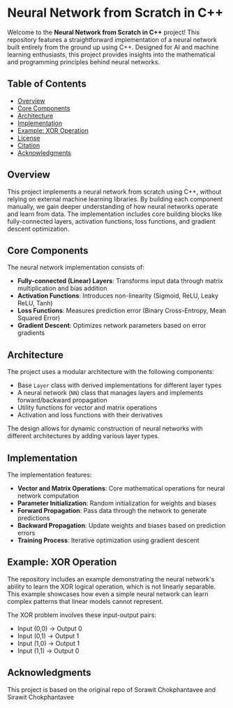 
# Neural Network from Scratch in C++

Welcome to the **Neural Network from Scratch in C++** project! This repository features a straightforward implementation of a neural network built entirely from the ground up using C++. Designed for AI and machine learning enthusiasts, this project provides insights into the mathematical and programming principles behind neural networks.

## Table of Contents

- [Overview](#overview)
- [Core Components](#core-components)
- [Architecture](#architecture)
- [Implementation](#implementation)
- [Example: XOR Operation](#example-xor-operation)
- [License](#license)
- [Citation](#citation)
- [Acknowledgments](#acknowledgments)

## Overview

This project implements a neural network from scratch using C++, without relying on external machine learning libraries. By building each component manually, we gain deeper understanding of how neural networks operate and learn from data. The implementation includes core building blocks like fully-connected layers, activation functions, loss functions, and gradient descent optimization.

## Core Components

The neural network implementation consists of:

- **Fully-connected (Linear) Layers**: Transforms input data through matrix multiplication and bias addition
- **Activation Functions**: Introduces non-linearity (Sigmoid, ReLU, Leaky ReLU, Tanh)
- **Loss Functions**: Measures prediction error (Binary Cross-Entropy, Mean Squared Error)
- **Gradient Descent**: Optimizes network parameters based on error gradients

## Architecture

The project uses a modular architecture with the following components:

- Base `Layer` class with derived implementations for different layer types
- A neural network (`NN`) class that manages layers and implements forward/backward propagation
- Utility functions for vector and matrix operations
- Activation and loss functions with their derivatives

The design allows for dynamic construction of neural networks with different architectures by adding various layer types.

## Implementation

The implementation features:

- **Vector and Matrix Operations**: Core mathematical operations for neural network computation
- **Parameter Initialization**: Random initialization for weights and biases
- **Forward Propagation**: Pass data through the network to generate predictions
- **Backward Propagation**: Update weights and biases based on prediction errors
- **Training Process**: Iterative optimization using gradient descent

## Example: XOR Operation

The repository includes an example demonstrating the neural network's ability to learn the XOR logical operation, which is not linearly separable. This example showcases how even a simple neural network can learn complex patterns that linear models cannot represent.

The XOR problem involves these input-output pairs:
- Input (0,0) → Output 0
- Input (0,1) → Output 1
- Input (1,0) → Output 1
- Input (1,1) → Output 0


## Acknowledgments

This project is based on the original repo of Sorawit Chokphantavee and Sirawit Chokphantavee
